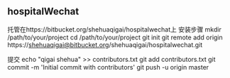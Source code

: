 ## hospitalWechat
托管在https://bitbucket.org/shehuaqigai/hospitalwechat上
安装步骤
mkdir /path/to/your/project
cd /path/to/your/project
git init
git remote add origin https://shehuaqigai@bitbucket.org/shehuaqigai/hospitalwechat.git

提交
echo "qigai shehua" >> contributors.txt
git add contributors.txt
git commit -m 'Initial commit with contributors'
git push -u origin master


